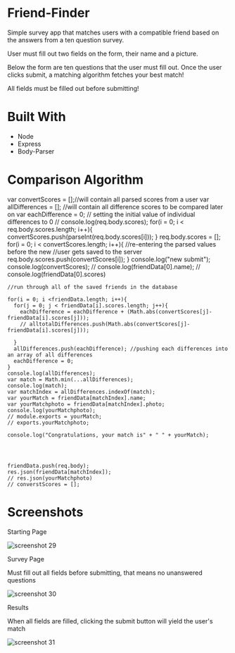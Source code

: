 # Friend-Finder


Simple survey app that matches users with a compatible friend based on the answers from a ten question survey.

User must fill out two fields on the form, their name and a picture. 

Below the form are ten questions that the user must fill out. Once the user clicks submit, a matching algorithm fetches your best match!

All fields must be filled out before submitting!

# Built With
* Node
* Express
* Body-Parser

# Comparison Algorithm
 var convertScores = [];//will contain all parsed scores from a user
    var allDifferences = []; //will contain all difference scores to be compared later on
    var eachDifference = 0; // setting the initial value of individual differences to 0
    // console.log(req.body.scores);
    for(i = 0; i < req.body.scores.length; i++){
      convertScores.push(parseInt(req.body.scores[i]));
    }
    req.body.scores = [];
    for(i = 0; i < convertScores.length; i++){  //re-entering the parsed values before the new 
                                                //user gets saved to the server
      req.body.scores.push(convertScores[i]);
    }
    console.log("new submit");
    console.log(convertScores);
    // console.log(friendData[0].name);
    // console.log(friendData[0].scores)

    //run through all of the saved friends in the database

    for(i = 0; i <friendData.length; i++){
      for(j = 0; j < friendData[i].scores.length; j++){
        eachDifference = eachDifference + (Math.abs(convertScores[j]-friendData[i].scores[j])); 
        // alltotalDifferences.push(Math.abs(convertScores[j]-friendData[i].scores[j]));
        
      }
      allDifferences.push(eachDifference); //pushing each differences into an array of all differences
      eachDifference = 0;
    }
    console.log(allDifferences);
    var match = Math.min(...allDifferences);
    console.log(match);
    var matchIndex = allDifferences.indexOf(match);
    var yourMatch = friendData[matchIndex].name;
    var yourMatchphoto = friendData[matchIndex].photo;
    console.log(yourMatchphoto);
    // module.exports = yourMatch;
    // exports.yourMatchphoto;

    console.log("Congratulations, your match is" + " " + yourMatch);




    friendData.push(req.body); 
    res.json(friendData[matchIndex]);
    // res.json(yourMatchphoto)
    // converstScores = [];




# Screenshots

Starting Page

![screenshot 29](https://user-images.githubusercontent.com/21977931/29145516-8a0bcef0-7d2b-11e7-97aa-b0f61ff0d4de.png)

Survey Page

Must fill out all fields before submitting, that means no unanswered questions

![screenshot 30](https://user-images.githubusercontent.com/21977931/29146003-507a76da-7d2d-11e7-8bb8-636d26e98276.png)

Results

When all fields are filled, clicking the submit button will yield the user's match

![screenshot 31](https://user-images.githubusercontent.com/21977931/29146167-dbb22fe0-7d2d-11e7-87c4-5a7768c8721e.png)
